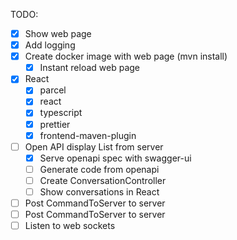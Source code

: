 TODO:

* [x] Show web page
* [x] Add logging
* [x] Create docker image with web page (mvn install)
  * [x] Instant reload web page
* [x] React
  * [x] parcel
  * [x] react
  * [x] typescript
  * [x] prettier
  * [x] frontend-maven-plugin
* [ ] Open API display List<ConversationSnapshot> from server
  * [x] Serve openapi spec with swagger-ui
  * [ ] Generate code from openapi
  * [ ] Create ConversationController
  * [ ] Show conversations in React
* [ ] Post CommandToServer<CreateConversationDelta> to server
* [ ] Post CommandToServer<AddMessageToConvesationDelta> to server
* [ ] Listen to web sockets
